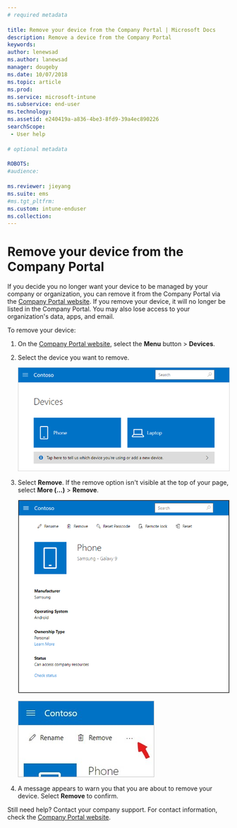 ```yaml
---
# required metadata

title: Remove your device from the Company Portal | Microsoft Docs
description: Remove a device from the Company Portal
keywords:
author: lenewsad
ms.author: lanewsad
manager: dougeby
ms.date: 10/07/2018
ms.topic: article
ms.prod:
ms.service: microsoft-intune
ms.subservice: end-user
ms.technology:
ms.assetid: e240419a-a836-4be3-8fd9-39a4ec890226
searchScope:
 - User help

# optional metadata

ROBOTS:  
#audience:

ms.reviewer: jieyang
ms.suite: ems
#ms.tgt_pltfrm:
ms.custom: intune-enduser
ms.collection: 
---
```

# Remove your device from the Company Portal

If you decide you no longer want your device to be managed by your company or organization, you can remove it from the Company Portal via the [Company Portal website](https://go.microsoft.com/fwlink/?linkid=2010980). If you remove your device, it will no longer be listed in the Company Portal. You may also lose access to your organization's data, apps, and email.

To remove your device:

1. On the [Company Portal website](https://portal.manage.microsoft.com), select the __Menu__ button > __Devices__.  

2. Select the device you want to remove.  

    ![A screenshot of the Devices page, with 2 tiles that show unidentified, generically named devices. A gray banner sits directly below the devices and prompts user to identify the device they are using or add a new one.](./media/rename-reset-device-step2-1808.png) 

3. Select **Remove**. If the remove option isn't visible at the top of your page, select **More (…)** > **Remove**.  

   ![Device details page for a selected device on the Company Portal website, with a list of links at the top showing Rename, Remove, Reset Device, Reset Passcode, and Remote Lock. ](./media/rename-reset-device-1808.png)  
  

    ![Zoomed in view of the More icon, highlighted with a red arrow.](./media/rename-reset-device-step3-more-1808.png)   

4. A message appears to warn you that you are about to remove your device. Select **Remove** to confirm.  

Still need help? Contact your company support. For contact information, check the [Company Portal website](https://go.microsoft.com/fwlink/?linkid=2010980).
